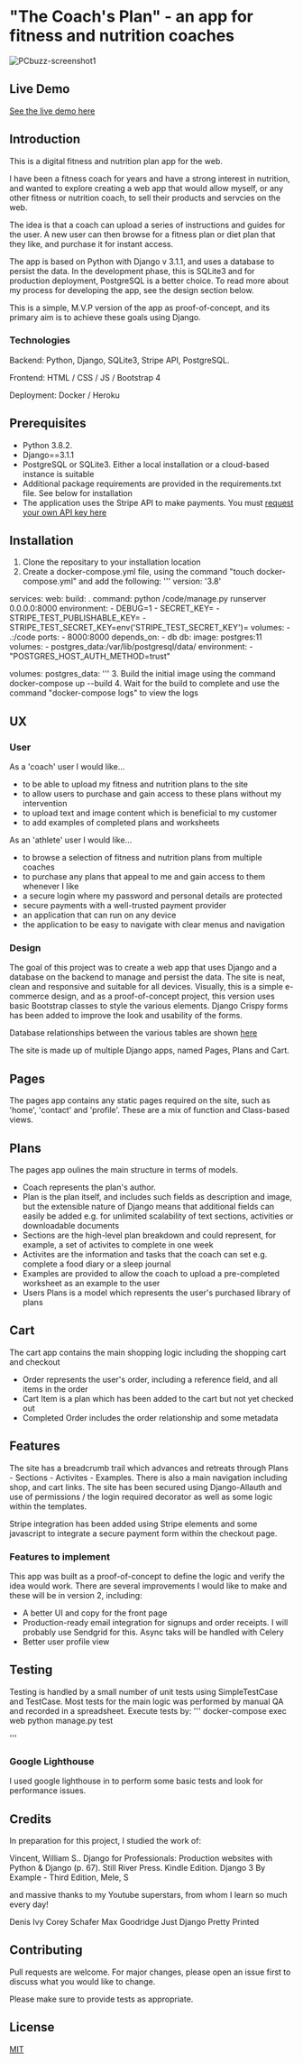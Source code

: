 # "The Coach's Plan" - an app for fitness and nutrition coaches

![PCbuzz-screenshot1](/)

## Live Demo
[See the live demo here](/)

## Introduction

This is a digital fitness and nutrition plan app for the web.

I have been a fitness coach for years and have a strong interest in nutrition, and wanted to explore creating a web app that would allow myself, or any other fitness or nutrition coach, to sell their products and servcies on the web.

The idea is that a coach can upload a series of instructions and guides for the user.  A new user can then browse for a fitness plan or diet plan that they like, and purchase it for instant access.

The app is based on Python with Django v 3.1.1, and uses a database to persist the data.   In the development phase, this is SQLite3 and for production deployment, PostgreSQL is a better choice.  To read more about my process for developing the app, see the design section below.

This is a simple, M.V.P version of the app as proof-of-concept, and its primary aim is to achieve these goals using Django. 

### Technologies

Backend: Python, Django, SQLite3, Stripe API, PostgreSQL. 

Frontend: HTML / CSS / JS / Bootstrap 4

Deployment: Docker / Heroku

## Prerequisites

* Python 3.8.2.
* Django==3.1.1
* PostgreSQL or SQLite3.  Either a local installation or a cloud-based instance is suitable
* Additional package requirements are provided in the requirements.txt file.  See below for installation
* The application uses the Stripe API to make payments.  You must [request your own API key here](https://www.stripe.com) 

## Installation

1. Clone the repositary to your installation location
2. Create a docker-compose.yml file, using the command "touch docker-compose.yml" and add the following:
'''
version: '3.8'

services:
    web:
        build: .
        command: python /code/manage.py runserver 0.0.0.0:8000
        environment: 
        - DEBUG=1
        - SECRET_KEY=
        - STRIPE_TEST_PUBLISHABLE_KEY=
        - STRIPE_TEST_SECRET_KEY=env('STRIPE_TEST_SECRET_KEY')=
        volumes:
        - .:/code
        ports:
        - 8000:8000
        depends_on:
        - db
    db:
        image: postgres:11
        volumes:
        - postgres_data:/var/lib/postgresql/data/
        environment:
        - "POSTGRES_HOST_AUTH_METHOD=trust"

volumes:
        postgres_data:
''' 
3. Build the initial image using the command docker-compose up --build
4. Wait for the build to complete and use the command "docker-compose logs" to view the logs

## UX

### User

As a 'coach' user I would like...

- to be able to upload my fitness and nutrition plans to the site
- to allow users to purchase and gain access to these plans without my intervention
- to upload text and image content which is beneficial to my customer
- to add examples of completed plans and worksheets

As an 'athlete' user I would like...

- to browse a selection of fitness and nutrition plans from multiple coaches
- to purchase any plans that appeal to me and gain access to them whenever I like
- a secure login where my password and personal details are protected
- secure payments with a well-trusted payment provider
- an application that can run on any device
- the application to be easy to navigate with clear menus and navigation

### Design

The goal of this project was to create a web app that uses Django and a database on the backend to manage and persist the data. The site is neat, clean and responsive and suitable for all devices.  Visually, this is a simple e-commerce design, and as a proof-of-concept project, this version uses basic Bootstrap classes to style the various elements. Django Crispy forms has been added to improve the look and usability of the forms.

Database relationships between the various tables are shown [here]()

The site is made up of multiple Django apps, named Pages, Plans and Cart.

## Pages
The pages app contains any static pages required on the site, such as 'home', 'contact' and 'profile'.  These are a mix of function and Class-based views.

## Plans
The pages app oulines the main structure in terms of models.  
- Coach represents the plan's author.  
- Plan is the plan itself, and includes such fields as description and image, but the extensible nature of Django means that additional fields can easily be added e.g. for unlimited scalability of text sections, activities or downloadable documents
- Sections are the high-level plan breakdown and could represent, for example, a set of activites to complete in one week
- Activites are the information and tasks that the coach can set e.g. complete a food diary or a sleep journal
- Examples are provided to allow the coach to upload a pre-completed worksheet as an example to the user
- Users Plans is a model which represents the user's purchased library of plans

## Cart
The cart app contains the main shopping logic including the shopping cart and checkout
- Order represents the user's order, including a reference field,  and all items in the order 
- Cart Item is a plan which has been added to the cart but not yet checked out
- Completed Order includes the order relationship and some metadata

## Features
The site has a breadcrumb trail which advances and retreats through Plans - Sections - Activites - Examples.  There is also a main navigation including shop, and cart links.  The site has been secured using Django-Allauth and use of permissions / the login required decorator as well as some logic within the templates.

Stripe integration has been added using Stripe elements and some javascript to integrate a secure payment form within the checkout page.

### Features to implement
This app was built as a proof-of-concept to define the logic and verify the idea would work.  There are several improvements I would like to make and these will be in version 2, including:

- A better UI and copy for the front page
- Production-ready email integration for signups and order receipts. I will probably use Sendgrid for this.  Async taks will be handled with Celery
- Better user profile view

## Testing

Testing is handled by a small number of unit tests using SimpleTestCase and TestCase.  Most tests for the main logic was performed by manual QA and recorded in a spreadsheet.
Execute tests by:
'''
docker-compose exec web python manage.py test
 
'''

### Google Lighthouse

I used google lighthouse in to perform some basic tests and look for performance issues.


## Credits

In preparation for this project, I studied the work of:

Vincent, William S.. Django for Professionals: Production websites with Python & Django (p. 67). Still River Press. Kindle Edition. 
Django 3 By Example - Third Edition, Mele, S

and massive thanks to my Youtube superstars, from whom I learn so much every day!  

Denis Ivy
Corey Schafer
Max Goodridge
Just Django
Pretty Printed

## Contributing
Pull requests are welcome. For major changes, please open an issue first to discuss what you would like to change.

Please make sure to provide tests as appropriate.

## License
[MIT](https://choosealicense.com/licenses/mit/)